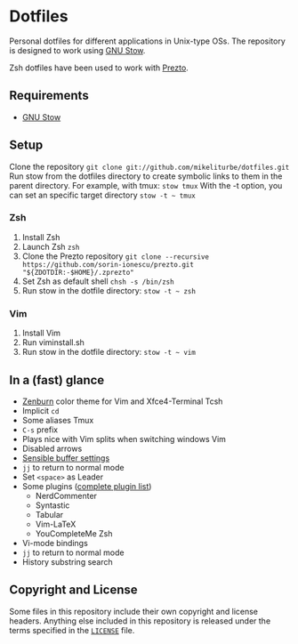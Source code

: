 # Dotfiles
Personal dotfiles for different applications in Unix-type OSs. The repository is designed to work using [GNU Stow](https://www.gnu.org/software/stow/).

Zsh dotfiles have been used to work with [Prezto](https://github.com/sorin-ionescu/prezto).

## Requirements
* [GNU Stow](https://www.gnu.org/software/stow/)

## Setup
Clone the repository
    `git clone git://github.com/mikeliturbe/dotfiles.git`
Run stow from the dotfiles directory to create symbolic links to them in the parent directory. For example, with tmux: 
    `stow tmux`
With the -t option, you can set an specific target directory
    `stow -t ~ tmux`

### Zsh
1. Install Zsh
2. Launch Zsh
    `zsh`
3. Clone the Prezto repository
    `git clone --recursive https://github.com/sorin-ionescu/prezto.git "${ZDOTDIR:-$HOME}/.zprezto"`
4. Set Zsh as default shell
    `chsh -s /bin/zsh`
5. Run stow in the dotfile directory:
    `stow -t ~ zsh`

### Vim
1. Install Vim
2. Run viminstall.sh
3. Run stow in the dotfile directory:
    `stow -t ~ vim`

## In a (fast) glance
* [Zenburn](http://kippura.org/zenburnpage/) color theme for Vim and Xfce4-Terminal
Tcsh
* Implicit `cd`
* Some aliases
Tmux
* `C-s` prefix
* Plays nice with Vim splits when switching windows
Vim
* Disabled arrows
* [Sensible buffer settings](https://joshldavis.com/2014/04/05/vim-tab-madness-buffers-vs-tabs/)
* `jj` to return to normal mode
* Set `<space>` as Leader
* Some plugins ([complete plugin list](https://github.com/mikeliturbe/dotfiles/blob/master/vim/.vim/plugins.vim))
  * NerdCommenter
  * Syntastic
  * Tabular
  * Vim-LaTeX
  * YouCompleteMe
Zsh
* Vi-mode bindings
* `jj` to return to normal mode
* History substring search

## Copyright and License
Some files in this repository include their own copyright and license headers. Anything else included in this repository is released under the terms specified in the [`LICENSE`](https://github.com/mikeliturbe/dotfiles/blob/master/LICENSE) file.


